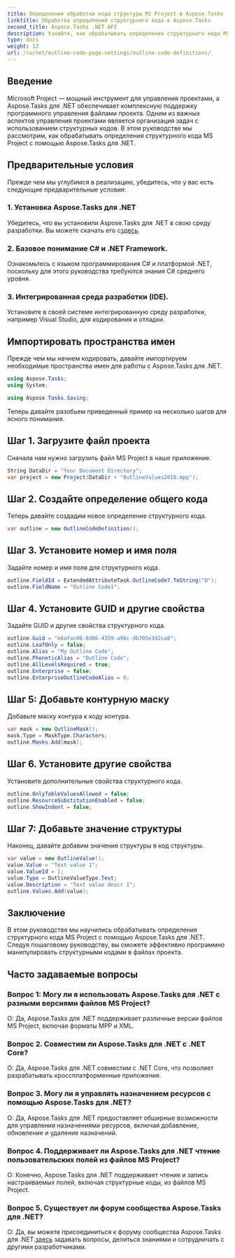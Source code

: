 ```yaml
---
title: Определения обработки кода структуры MS Project в Aspose.Tasks
linktitle: Обработка определений структурного кода в Aspose.Tasks
second_title: Aspose.Tasks .NET API
description: Узнайте, как обрабатывать определения структурного кода MS Project с помощью Aspose.Tasks для .NET, расширяя возможности ваших приложений для управления проектами.
type: docs
weight: 12
url: /ru/net/outline-code-page-settings/outline-code-definitions/
---
```

## Введение
Microsoft Project — мощный инструмент для управления проектами, а Aspose.Tasks для .NET обеспечивает комплексную поддержку программного управления файлами проекта. Одним из важных аспектов управления проектами является организация задач с использованием структурных кодов. В этом руководстве мы рассмотрим, как обрабатывать определения структурного кода MS Project с помощью Aspose.Tasks для .NET.
## Предварительные условия
Прежде чем мы углубимся в реализацию, убедитесь, что у вас есть следующие предварительные условия:
### 1. Установка Aspose.Tasks для .NET
 Убедитесь, что вы установили Aspose.Tasks для .NET в свою среду разработки. Вы можете скачать его с[здесь](https://releases.aspose.com/tasks/net/).
### 2. Базовое понимание C# и .NET Framework.
Ознакомьтесь с языком программирования C# и платформой .NET, поскольку для этого руководства требуются знания C# среднего уровня.
### 3. Интегрированная среда разработки (IDE).
Установите в своей системе интегрированную среду разработки, например Visual Studio, для кодирования и отладки.
## Импортировать пространства имен
Прежде чем мы начнем кодировать, давайте импортируем необходимые пространства имен для работы с Aspose.Tasks для .NET.
```csharp
using Aspose.Tasks;
using System;

using Aspose.Tasks.Saving;
```
Теперь давайте разобьем приведенный пример на несколько шагов для ясного понимания.
## Шаг 1. Загрузите файл проекта
Сначала нам нужно загрузить файл MS Project в наше приложение.
```csharp
String DataDir = "Your Document Directory";
var project = new Project(DataDir + "OutlineValues2010.mpp");
```
## Шаг 2. Создайте определение общего кода
Теперь давайте создадим новое определение структурного кода.
```csharp
var outline = new OutlineCodeDefinition();
```
## Шаг 3. Установите номер и имя поля
Задайте номер и имя поля для структурного кода.
```csharp
outline.FieldId = ExtendedAttributeTask.OutlineCode7.ToString("D");
outline.FieldName = "Outline Code1";
```
## Шаг 4. Установите GUID и другие свойства
Задайте GUID и другие свойства структурного кода.
```csharp
outline.Guid = "e6afac06-0d86-4359-a96c-db705e3d2ca8";
outline.LeafOnly = false;
outline.Alias = "My Outline Code";
outline.PhoneticAlias = "Outline Code";
outline.AllLevelsRequired = true;
outline.Enterprise = false;
outline.EnterpriseOutlineCodeAlias = 0;
```
## Шаг 5: Добавьте контурную маску
Добавьте маску контура к коду контура.
```csharp
var mask = new OutlineMask();
mask.Type = MaskType.Characters;
outline.Masks.Add(mask);
```
## Шаг 6. Установите другие свойства
Установите дополнительные свойства структурного кода.
```csharp
outline.OnlyTableValuesAllowed = false;
outline.ResourceSubstitutionEnabled = false;
outline.ShowIndent = false;
```
## Шаг 7: Добавьте значение структуры
Наконец, давайте добавим значение структуры в код структуры.
```csharp
var value = new OutlineValue();
value.Value = "Text value 1";
value.ValueId = 1;
value.Type = OutlineValueType.Text;
value.Description = "Text value descr 1";
outline.Values.Add(value);
```
## Заключение
В этом руководстве мы научились обрабатывать определения структурного кода MS Project с помощью Aspose.Tasks для .NET. Следуя пошаговому руководству, вы сможете эффективно программно манипулировать структурными кодами в файлах проекта.
## Часто задаваемые вопросы
### Вопрос 1: Могу ли я использовать Aspose.Tasks для .NET с разными версиями файлов MS Project?
О: Да, Aspose.Tasks для .NET поддерживает различные версии файлов MS Project, включая форматы MPP и XML.
### Вопрос 2. Совместим ли Aspose.Tasks для .NET с .NET Core?
О: Да, Aspose.Tasks для .NET совместим с .NET Core, что позволяет разрабатывать кроссплатформенные приложения.
### Вопрос 3. Могу ли я управлять назначением ресурсов с помощью Aspose.Tasks для .NET?
О: Да, Aspose.Tasks для .NET предоставляет обширные возможности для управления назначениями ресурсов, включая добавление, обновление и удаление назначений.
### Вопрос 4. Поддерживает ли Aspose.Tasks для .NET чтение пользовательских полей из файлов MS Project?
О: Конечно, Aspose.Tasks для .NET поддерживает чтение и запись настраиваемых полей, включая структурные коды, из файлов MS Project.
### Вопрос 5. Существует ли форум сообщества Aspose.Tasks для .NET?
 О: Да, вы можете присоединиться к форуму сообщества Aspose.Tasks для .NET.[здесь](https://forum.aspose.com/c/tasks/15) задавать вопросы, делиться знаниями и сотрудничать с другими разработчиками.